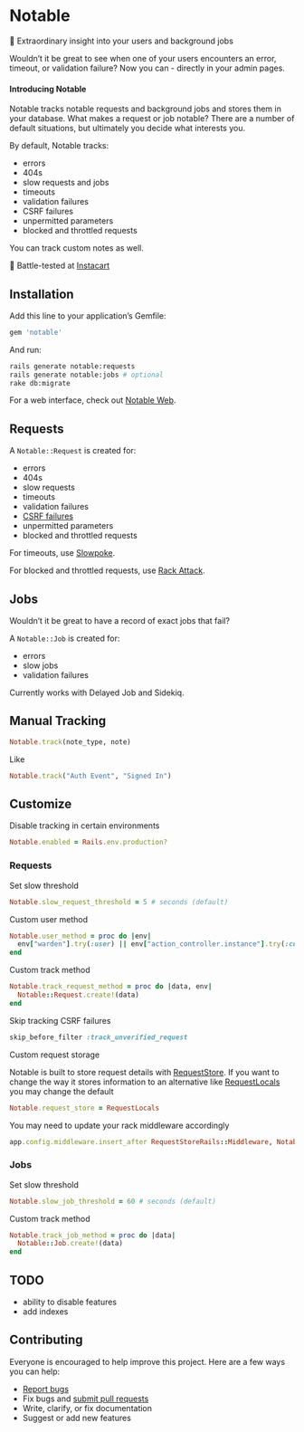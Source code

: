 # Notable

:star2: Extraordinary insight into your users and background jobs

Wouldn’t it be great to see when one of your users encounters an error, timeout, or validation failure?  Now you can - directly in your admin pages.

#### Introducing Notable

Notable tracks notable requests and background jobs and stores them in your database.  What makes a request or job notable?  There are a number of default situations, but ultimately you decide what interests you.

By default, Notable tracks:

- errors
- 404s
- slow requests and jobs
- timeouts
- validation failures
- CSRF failures
- unpermitted parameters
- blocked and throttled requests

You can track custom notes as well.

:tangerine: Battle-tested at [Instacart](https://www.instacart.com/opensource)

## Installation

Add this line to your application’s Gemfile:

```ruby
gem 'notable'
```

And run:

```sh
rails generate notable:requests
rails generate notable:jobs # optional
rake db:migrate
```

For a web interface, check out [Notable Web](https://github.com/ankane/notable_web).

## Requests

A `Notable::Request` is created for:

- errors
- 404s
- slow requests
- timeouts
- validation failures
- [CSRF failures](http://guides.rubyonrails.org/security.html#cross-site-request-forgery-csrf)
- unpermitted parameters
- blocked and throttled requests

For timeouts, use [Slowpoke](https://github.com/ankane/slowpoke).

For blocked and throttled requests, use [Rack Attack](https://github.com/kickstarter/rack-attack).

## Jobs

Wouldn’t it be great to have a record of exact jobs that fail?

A `Notable::Job` is created for:

- errors
- slow jobs
- validation failures

Currently works with Delayed Job and Sidekiq.

## Manual Tracking

```ruby
Notable.track(note_type, note)
```

Like

```ruby
Notable.track("Auth Event", "Signed In")
```

## Customize

Disable tracking in certain environments

```ruby
Notable.enabled = Rails.env.production?
```

### Requests

Set slow threshold

```ruby
Notable.slow_request_threshold = 5 # seconds (default)
```

Custom user method

```ruby
Notable.user_method = proc do |env|
  env["warden"].try(:user) || env["action_controller.instance"].try(:current_visit)
end
```

Custom track method

```ruby
Notable.track_request_method = proc do |data, env|
  Notable::Request.create!(data)
end
```

Skip tracking CSRF failures

```ruby
skip_before_filter :track_unverified_request
```

Custom request storage

Notable is built to store request details with [RequestStore](https://github.com/steveklabnik/request_store). If you want to change the way it stores information to an alternative like [RequestLocals](https://github.com/ElMassimo/request_store_rails) you may change the default

```ruby
Notable.request_store = RequestLocals
```

You may need to update your rack middleware accordingly

```ruby
app.config.middleware.insert_after RequestStoreRails::Middleware, Notable::Middleware
```

### Jobs

Set slow threshold

```ruby
Notable.slow_job_threshold = 60 # seconds (default)
```

Custom track method

```ruby
Notable.track_job_method = proc do |data|
  Notable::Job.create!(data)
end
```

## TODO

- ability to disable features
- add indexes

## Contributing

Everyone is encouraged to help improve this project. Here are a few ways you can help:

- [Report bugs](https://github.com/ankane/notable/issues)
- Fix bugs and [submit pull requests](https://github.com/ankane/notable/pulls)
- Write, clarify, or fix documentation
- Suggest or add new features
